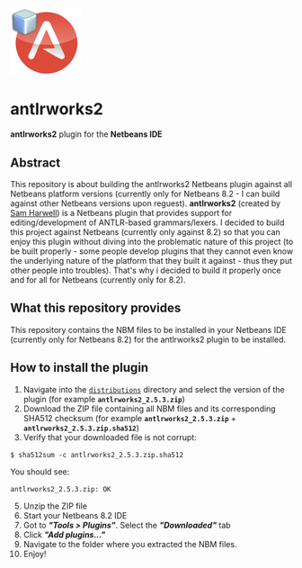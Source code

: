# ![antlrworks2](./logo-antlr-2.png "antlrworks2")
# antlrworks2 

**antlrworks2** plugin for the **Netbeans IDE**

## Abstract

This repository is about building the antlrworks2 Netbeans plugin against all Netbeans platform versions (currently only for Netbeans 8.2 - I can build against other Netbeans versions upon reguest).
**antlrworks2** (created by [Sam Harwell](https://github.com/tunnelvisionlabs/antlrworks2)) is a Netbeans plugin that provides support for editing/development of ANTLR-based grammars/lexers.
I decided to build this project against Netbeans (currently only against 8.2) so that you can enjoy this plugin without diving into the problematic nature of this project (to be built properly - some people develop plugins that they cannot even know the underlying nature of the platform that they built it against - thus they put other people into troubles). That's why i decided to build it properly once and for all for Netbeans (currently only for 8.2).

## What this repository provides

This repository contains the NBM files to be installed in your Netbeans IDE (currently only for Netbeans 8.2) for the antlrworks2 plugin to be installed.

## How to install the plugin

1. Navigate into the [`distributions`](./distributions) directory and select the version of the plugin (for example **`antlrworks2_2.5.3.zip`**)
2. Download the ZIP file containing all NBM files and its corresponding SHA512 checksum (for example **`antlrworks2_2.5.3.zip`** + **`antlrworks2_2.5.3.zip.sha512`**)
3. Verify that your downloaded file is not corrupt:
 >
 ```console
 $ sha512sum -c antlrworks2_2.5.3.zip.sha512
 ```
 You should see:
  >
 ```console
 antlrworks2_2.5.3.zip: OK
 ```
5. Unzip the ZIP file
6. Start your Netbeans 8.2 IDE
7. Got to ***"Tools > Plugins"***. Select the ***"Downloaded"*** tab
8. Click ***"Add plugins..."***
9. Navigate to the folder where you extracted the NBM files.
10. Enjoy!
